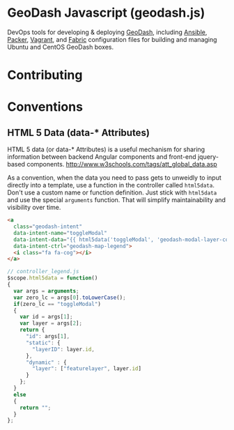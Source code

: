 # GeoDash Javascript (geodash.js)

DevOps tools for developing & deploying [GeoDash](http://geodash.io/), including [Ansible](https://www.ansible.com/), [Packer](https://www.packer.io/), [Vagrant](https://www.vagrantup.com/), and [Fabric](http://www.fabfile.org/) configuration files for building and managing Ubuntu and CentOS GeoDash boxes.

# Contributing

# Conventions

## HTML 5 Data (data-* Attributes)

HTML 5 data (or data-* Attributes) is a useful mechanism for sharing information between backend Angular components and front-end jquery-based components.  http://www.w3schools.com/tags/att_global_data.asp

As a convention, when the data you need to pass gets to unweidly to input directly into a template, use a function in the controller called `html5data`.  Don't use a custom name or function definition.  Just stick with `html5data` and use the special `arguments` function.  That will simplify maintainability and visibility over time.

```html
<a
  class="geodash-intent"
  data-intent-name="toggleModal"
  data-intent-data="{{ html5data('toggleModal', 'geodash-modal-layer-config', 'featurelayer', layer) }}"
  data-intent-ctrl="geodash-map-legend">
  <i class="fa fa-cog"></i>
</a>
```

```javascript
// controller_legend.js
$scope.html5data = function()
{
  var args = arguments;
  var zero_lc = args[0].toLowerCase();
  if(zero_lc == "toggleModal")
  {
    var id = args[1];
    var layer = args[2];
    return {
      "id": args[1],
      "static": {
        "layerID": layer.id,
      },
      "dynamic" : {
        "layer": ["featurelayer", layer.id]
      }
    };
  }
  else
  {
    return "";
  }
};
```
